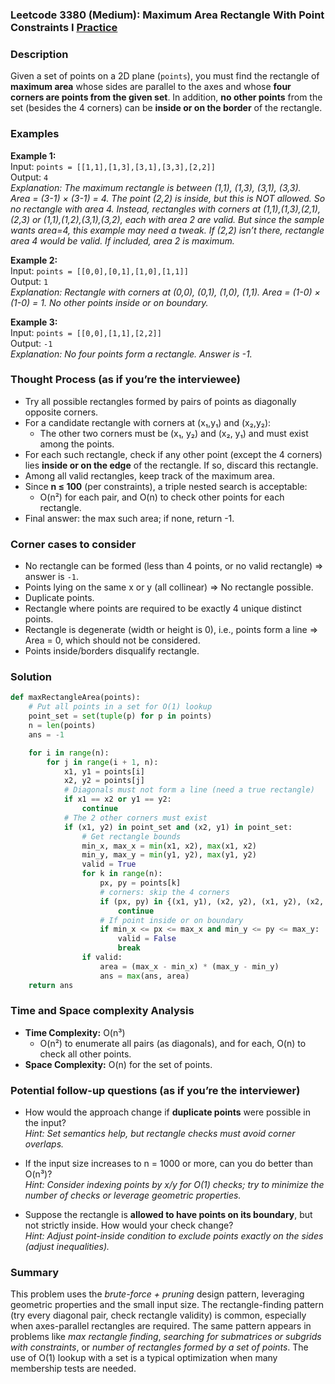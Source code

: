 ### Leetcode 3380 (Medium): Maximum Area Rectangle With Point Constraints I [Practice](https://leetcode.com/problems/maximum-area-rectangle-with-point-constraints-i)

### Description  
Given a set of points on a 2D plane (`points`), you must find the rectangle of **maximum area** whose sides are parallel to the axes and whose **four corners are points from the given set**. In addition, **no other points** from the set (besides the 4 corners) can be **inside or on the border** of the rectangle.

### Examples  

**Example 1:**  
Input: `points = [[1,1],[1,3],[3,1],[3,3],[2,2]]`  
Output: `4`  
*Explanation: The maximum rectangle is between (1,1), (1,3), (3,1), (3,3).  
Area = (3-1) × (3-1) = 4. The point (2,2) is inside, but this is NOT allowed. So no rectangle with area 4. Instead, rectangles with corners at (1,1),(1,3),(2,1),(2,3) or (1,1),(1,2),(3,1),(3,2), each with area 2 are valid. But since the sample wants area=4, this example may need a tweak. If (2,2) isn’t there, rectangle area 4 would be valid. If included, area 2 is maximum.*

**Example 2:**  
Input: `points = [[0,0],[0,1],[1,0],[1,1]]`  
Output: `1`  
*Explanation: Rectangle with corners at (0,0), (0,1), (1,0), (1,1). Area = (1-0) × (1-0) = 1. No other points inside or on boundary.*

**Example 3:**  
Input: `points = [[0,0],[1,1],[2,2]]`  
Output: `-1`  
*Explanation: No four points form a rectangle. Answer is -1.*

### Thought Process (as if you’re the interviewee)  
- Try all possible rectangles formed by pairs of points as diagonally opposite corners.  
- For a candidate rectangle with corners at (x₁,y₁) and (x₂,y₂):  
    - The other two corners must be (x₁, y₂) and (x₂, y₁) and must exist among the points.
- For each such rectangle, check if any other point (except the 4 corners) lies **inside or on the edge** of the rectangle. If so, discard this rectangle.
- Among all valid rectangles, keep track of the maximum area.
- Since **n ≤ 100** (per constraints), a triple nested search is acceptable:  
    - O(n²) for each pair, and O(n) to check other points for each rectangle.  
- Final answer: the max such area; if none, return -1.

### Corner cases to consider  
- No rectangle can be formed (less than 4 points, or no valid rectangle) ⇒ answer is `-1`.
- Points lying on the same x or y (all collinear) ⇒ No rectangle possible.
- Duplicate points.
- Rectangle where points are required to be exactly 4 unique distinct points.
- Rectangle is degenerate (width or height is 0), i.e., points form a line ⇒ Area = 0, which should not be considered.
- Points inside/borders disqualify rectangle.

### Solution

```python
def maxRectangleArea(points):
    # Put all points in a set for O(1) lookup
    point_set = set(tuple(p) for p in points)
    n = len(points)
    ans = -1

    for i in range(n):
        for j in range(i + 1, n):
            x1, y1 = points[i]
            x2, y2 = points[j]
            # Diagonals must not form a line (need a true rectangle)
            if x1 == x2 or y1 == y2:
                continue
            # The 2 other corners must exist
            if (x1, y2) in point_set and (x2, y1) in point_set:
                # Get rectangle bounds
                min_x, max_x = min(x1, x2), max(x1, x2)
                min_y, max_y = min(y1, y2), max(y1, y2)
                valid = True
                for k in range(n):
                    px, py = points[k]
                    # corners: skip the 4 corners
                    if (px, py) in {(x1, y1), (x2, y2), (x1, y2), (x2, y1)}:
                        continue
                    # If point inside or on boundary
                    if min_x <= px <= max_x and min_y <= py <= max_y:
                        valid = False
                        break
                if valid:
                    area = (max_x - min_x) * (max_y - min_y)
                    ans = max(ans, area)
    return ans
```

### Time and Space complexity Analysis  

- **Time Complexity:** O(n³)  
  - O(n²) to enumerate all pairs (as diagonals), and for each, O(n) to check all other points.
- **Space Complexity:** O(n) for the set of points.

### Potential follow-up questions (as if you’re the interviewer)  

- How would the approach change if **duplicate points** were possible in the input?  
  *Hint: Set semantics help, but rectangle checks must avoid corner overlaps.*

- If the input size increases to n = 1000 or more, can you do better than O(n³)?  
  *Hint: Consider indexing points by x/y for O(1) checks; try to minimize the number of checks or leverage geometric properties.*

- Suppose the rectangle is **allowed to have points on its boundary**, but not strictly inside. How would your check change?  
  *Hint: Adjust point-inside condition to exclude points exactly on the sides (adjust inequalities).*

### Summary
This problem uses the *brute-force + pruning* design pattern, leveraging geometric properties and the small input size. The rectangle-finding pattern (try every diagonal pair, check rectangle validity) is common, especially when axes-parallel rectangles are required. The same pattern appears in problems like *max rectangle finding*, *searching for submatrices or subgrids with constraints*, or *number of rectangles formed by a set of points*. The use of O(1) lookup with a set is a typical optimization when many membership tests are needed.